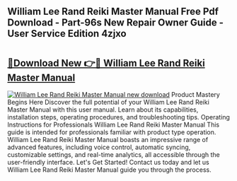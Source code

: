## William Lee Rand Reiki Master Manual Free Pdf Download - Part-96s New Repair Owner Guide - User Service Edition 4zjxo

# <h2><a href="http://cf13095.oget.top/?id=William+Lee+Rand+Reiki+Master+Manual">🔗Download New 👉🔴 William Lee Rand Reiki Master Manual</a></h2>

[![William Lee Rand Reiki Master Manual new download](https://i.imgur.com/5g1atiW.png)](http://cf13095.oget.top/?id=William+Lee+Rand+Reiki+Master+Manual)
Product Mastery Begins Here Discover the full potential of your William Lee Rand Reiki Master Manual with this user manual. Learn about its capabilities, installation steps, operating procedures, and troubleshooting tips. Operating Instructions for Professionals William Lee Rand Reiki Master Manual This guide is intended for professionals familiar with product type operation. William Lee Rand Reiki Master Manual boasts an impressive range of advanced features, including voice control, automatic syncing, customizable settings, and real-time analytics, all accessible through the user-friendly interface. Let's Get Started! Contact us today and let us William Lee Rand Reiki Master Manual guide you through the process.
